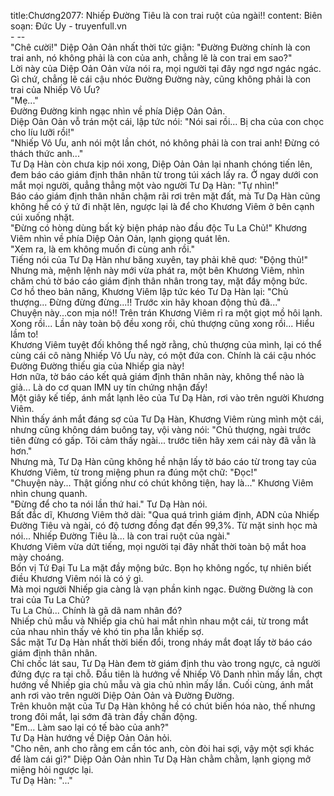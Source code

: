 title:Chương2077: Nhiếp Đường Tiêu là con trai ruột của ngài!!
content:
Biên soạn: Đức Uy - truyenfull.vn<br>- --<br>"Chê cười!" Diệp Oản Oản nhất thời tức giận: "Đường Đường chính là con trai anh, nó không phải là con của anh, chẳng lẽ là con trai em sao?"<br>Lời này của Diệp Oản Oản vừa nói ra, mọi người tại đây ngơ ngơ ngác ngác. Gì chứ, chẳng lẽ cái cậu nhóc Đường Đường này, cũng không phải là con trai của Nhiếp Vô Ưu?<br>"Mẹ..."<br>Đường Đường kinh ngạc nhìn về phía Diệp Oản Oản.<br>Diệp Oản Oản vỗ trán một cái, lập tức nói: "Nói sai rồi... Bị cha của con chọc cho líu lưỡi rồi!"<br>"Nhiếp Vô Ưu, anh nói một lần chót, nó không phải là con trai anh! Đừng có thách thức anh..."<br>Tư Dạ Hàn còn chưa kịp nói xong, Diệp Oản Oản lại nhanh chóng tiến lên, đem báo cáo giám định thân nhân từ trong túi xách lấy ra. Ở ngay dưới con mắt mọi người, quẳng thẳng một vào người Tư Dạ Hàn: "Tự nhìn!"<br>Báo cáo giám định thân nhân chậm rãi rơi trên mặt đất, mà Tư Dạ Hàn cũng không hề có ý tứ đi nhặt lên, ngược lại là để cho Khương Viêm ở bên cạnh cúi xuống nhặt.<br>"Đừng có hòng dùng bất kỳ biện pháp nào đầu độc Tu La Chủ!" Khương Viêm nhìn về phía Diệp Oản Oản, lạnh giọng quát lên.<br>"Xem ra, là em không muốn đi cùng anh rồi."<br>Tiếng nói của Tư Dạ Hàn như băng xuyên, tay phải khẽ quơ: "Động thủ!"<br>Nhưng mà, mệnh lệnh này mới vừa phát ra, một bên Khương Viêm, nhìn chăm chú tờ báo cáo giám định thân nhân trong tay, mặt đầy mộng bức.<br>Cơ hồ theo bản năng, Khương Viêm lập tức kéo Tư Dạ Hàn lại: "Chủ thượng... Đừng đừng đừng...!! Trước xin hãy khoan động thủ đã..."<br>Chuyện này...con mịa nó!! Trên trán Khương Viêm rỉ ra một giọt mồ hôi lạnh. Xong rồi... Lần này toàn bộ đều xong rồi, chủ thượng cũng xong rồi... Hiểu lầm to!<br>Khương Viêm tuyệt đối không thể ngờ rằng, chủ thượng của mình, lại có thể cùng cái cô nàng Nhiếp Vô Ưu này, có một đứa con. Chính là cái cậu nhóc Đường Đường thiếu gia của Nhiếp gia này!<br>Hơn nữa, tờ báo cáo kết quả giám định thân nhân này, không thể nào là giả... Là do cơ quan IMN uy tín chứng nhận đấy!<br>Một giây kế tiếp, ánh mắt lạnh lẽo của Tư Dạ Hàn, rơi vào trên người Khương Viêm.<br>Nhìn thấy ánh mắt đáng sợ của Tư Dạ Hàn, Khương Viêm rùng mình một cái, nhưng cũng không dám buông tay, vội vàng nói: "Chủ thượng, ngài trước tiên đừng có gấp. Tôi cảm thấy ngài... trước tiên hãy xem cái này đã vẫn là hơn."<br>Nhưng mà, Tư Dạ Hàn cũng không hề nhận lấy tờ báo cáo từ trong tay của Khương Viêm, từ trong miệng phun ra đúng một chữ: "Đọc!"<br>"Chuyện này... Thật giống như có chút không tiện, hay là..." Khương Viêm nhìn chung quanh.<br>"Đừng để cho ta nói lần thứ hai." Tư Dạ Hàn nói.<br>Bất đắc dĩ, Khương Viêm thở dài: "Qua quá trình giám định, ADN của Nhiếp Đường Tiêu và ngài, có độ tương đồng đạt đến 99,3%. Từ mặt sinh học mà nói... Nhiếp Đường Tiêu là... là con trai ruột của ngài."<br>Khương Viêm vừa dứt tiếng, mọi người tại đây nhất thời toàn bộ mắt hoa mày choáng.<br>Bốn vị Tứ Đại Tu La mặt đầy mộng bức. Bọn họ không ngốc, tự nhiên biết điều Khương Viêm nói là có ý gì.<br>Mà mọi người Nhiếp gia càng là vạn phần kinh ngạc. Đường Đường là con trai của Tu La Chủ?<br>Tu La Chủ... Chính là gã dã nam nhân đó?<br>Nhiếp chủ mẫu và Nhiếp gia chủ hai mắt nhìn nhau một cái, từ trong mắt của nhau nhìn thấy vẻ khó tin pha lẫn khiếp sợ.<br>Sắc mặt Tư Dạ Hàn nhất thời biến đổi, trong nháy mắt đoạt lấy tờ báo cáo giám định thân nhân.<br>Chỉ chốc lát sau, Tư Dạ Hàn đem tờ giám định thu vào trong ngực, cả người đứng đực ra tại chỗ. Đầu tiên là hướng về Nhiếp Vô Danh nhìn mấy lần, chợt hướng về Nhiếp gia chủ mẫu và gia chủ nhìn mấy lần. Cuối cùng, ánh mắt anh rơi vào trên người Diệp Oản Oản và Đường Đường.<br>Trên khuôn mặt của Tư Dạ Hàn không hề có chút biến hóa nào, thế nhưng trong đôi mắt, lại sớm đã tràn đầy chấn động.<br>"Em... Làm sao lại có tế bào của anh?"<br>Tư Dạ Hàn hướng về Diệp Oản Oản hỏi.<br>"Cho nên, anh cho rằng em cần tóc anh, còn đòi hai sợi, vậy một sợi khác để làm cái gì?" Diệp Oản Oản nhìn Tư Dạ Hàn chằm chằm, lạnh giọng mở miệng hỏi ngược lại.<br>Tư Dạ Hàn: "..."